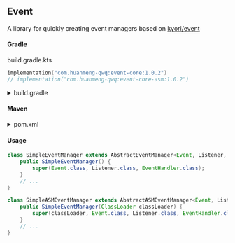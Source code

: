 ## Event

A library for quickly creating event managers based on [kyori/event](https://github.com/KyoriPowered/event)

#### Gradle

build.gradle.kts

```kotlin
implementation("com.huanmeng-qwq:event-core:1.0.2")
// implementation("com.huanmeng-qwq:event-core-asm:1.0.2")
```

<details>

<summary>build.gradle</summary>

```groovy
implementation 'com.huanmeng-qwq:event-core:1.0.2'
```

</details>

#### Maven

<details>
<summary>pom.xml</summary>

```xml

<dependency>
    <groupId>com.huanmeng-qwq</groupId>
    <artifactId>event-core</artifactId>
    <version>1.0.2</version>
</dependency>
        <!--<dependency>
            <groupId>com.huanmeng-qwq</groupId>
            <artifactId>event-core-asm</artifactId>
            <version>1.0.2</version>
        </dependency>-->
```

</details>


#### Usage

```java
class SimpleEventManager extends AbstractEventManager<Event, Listener, EventHandler> {
    public SimpleEventManager() {
        super(Event.class, Listener.class, EventHandler.class);
    }
    // ...
}

class SimpleASMEventManager extends AbstractASMEventManager<Event, Listener, EventHandler> {
    public SimpleEventManager(ClassLoader classLoader) {
        super(classLoader, Event.class, Listener.class, EventHandler.class);
    }
    // ...
}
```